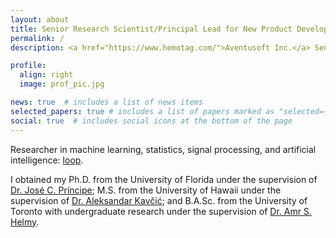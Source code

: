```yaml
---
layout: about
title: Senior Research Scientist/Principal Lead for New Product Development
permalink: /
description: <a href="https://www.hemotag.com/">Aventusoft Inc.</a> Senior Research Scientist and Principal Lead for New Product Development 

profile:
  align: right
  image: prof_pic.jpg

news: true  # includes a list of news items
selected_papers: true # includes a list of papers marked as "selected={true}"
social: true  # includes social icons at the bottom of the page
---
```


Researcher in machine learning, statistics, signal processing, and artificial intelligence: [loop](https://loop.frontiersin.org/people/277873/overview).

I obtained my Ph.D. from the University of Florida under the supervision of [Dr. José C. Príncipe](https://www.ece.ufl.edu/people/faculty/jose-c-principe/);
M.S. from the University of Hawaii under the supervision of [Dr. Aleksandar Kavčić](https://www.ece.cmu.edu/directory/bios/kavcic-aleksandar.html); and
B.A.Sc. from the University of Toronto with undergraduate research under the supervision of [Dr. Amr S. Helmy](https://www.ece.utoronto.ca/people/helmy-a/).

